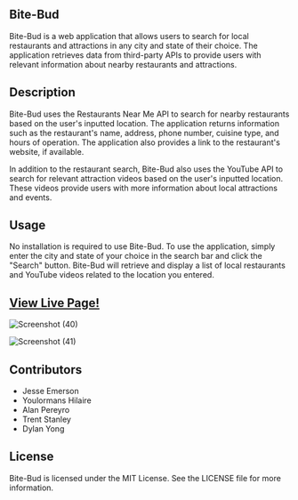 ## Bite-Bud

Bite-Bud is a web application that allows users to search for local restaurants and attractions in any city and state of their choice. The application retrieves data from third-party APIs to provide users with relevant information about nearby restaurants and attractions.

## Description

Bite-Bud uses the Restaurants Near Me API to search for nearby restaurants based on the user's inputted location. The application returns information such as the restaurant's name, address, phone number, cuisine type, and hours of operation. The application also provides a link to the restaurant's website, if available.

In addition to the restaurant search, Bite-Bud also uses the YouTube API to search for relevant attraction videos based on the user's inputted location. These videos provide users with more information about local attractions and events.

## Usage

No installation is required to use Bite-Bud. To use the application, simply enter the city and state of your choice in the search bar and click the "Search" button. Bite-Bud will retrieve and display a list of local restaurants and YouTube videos related to the location you entered.

## <a href='https://suzakijun1.github.io/BiteBud/'>View Live Page!</a>

![Screenshot (40)](https://user-images.githubusercontent.com/124737955/231860059-f44551ef-e2c2-429e-bbe3-2f45adb40a4a.png)

![Screenshot (41)](https://user-images.githubusercontent.com/124737955/231860069-032970e4-078c-4d85-870d-4df268804b06.png)

## Contributors

- Jesse Emerson
- Youlormans Hilaire
- Alan Pereyro
- Trent Stanley
- Dylan Yong

## License

Bite-Bud is licensed under the MIT License. See the LICENSE file for more information.

